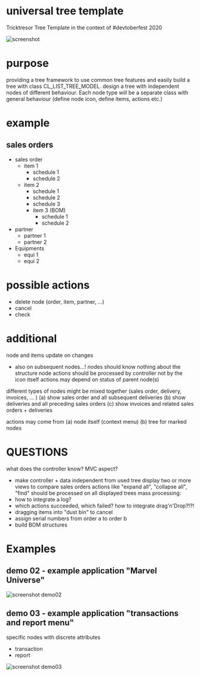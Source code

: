 # universal tree template
Tricktresor Tree Template in the context of #devtoberfest 2020

![screenshot](https://github.com/tricktresor/tree_template/blob/master/img/SNAG-00721.png)

# purpose
providing a tree framework to use common tree features and easily build a tree with class CL_LIST_TREE_MODEL.
design a tree with independent nodes of different behaviour.
Each node type will be a separate class with general behaviour (define node icon, define items, actions etc.)

# example
## sales orders

 - sales order
   - item 1
     - schedule 1
     - schedule 2
   - item 2
     - schedule 1
     - schedule 2
     - schedule 3
     - item 3 (BOM)
       - schedule 1
       - schedule 2
  - partner
    - partner 1
    - partner 2
  - Equipments
    - equi 1
    - equi 2

# possible actions
 - delete node (order, item, partner, ...)
 - cancel
 - check

# additional
 node and items update on changes
 - also on subsequent nodes...!
 nodes should know nothing about the structure
 node actions should be processed by controller not by the icon itself
 actions may depend on status of parent node(s)

 different types of nodes might be mixed together (sales order, delivery, invoices, ... )
 (a) show sales order and all subsequent deliveries
 (b) show deliveries and all preceding sales orders
 (c) show invoices and related sales orders + deliveries


 actions may come from
 (a) node itself (context menu)
 (b) tree for marked nodes

 # QUESTIONS
 what does the controller know?
 MVC aspect?
 - make controller + data independent from used tree
 display two or more views to compare sales orders
 actions like "expand all", "collapse all", "find" should be processed on all displayed trees
 mass processing:
 - how to integrate a log?
 - which actions succeeded, which failed?
 how to integrate drag'n'Drop?!?!
 - dragging items into "dust bin" to cancel
 - assign serial numbers from order a to order b
 - build BOM structures

# Examples

## demo 02 - example application "Marvel Universe"

![screenshot demo02](https://github.com/tricktresor/tree_template/blob/master/img/SNAG-00729.png)

## demo 03 - example application "transactions and report menu"

specific nodes with discrete attributes 
* transaction
* report

![screenshot demo03](https://github.com/tricktresor/tree_template/blob/master/img/SNAG-00776.png)
